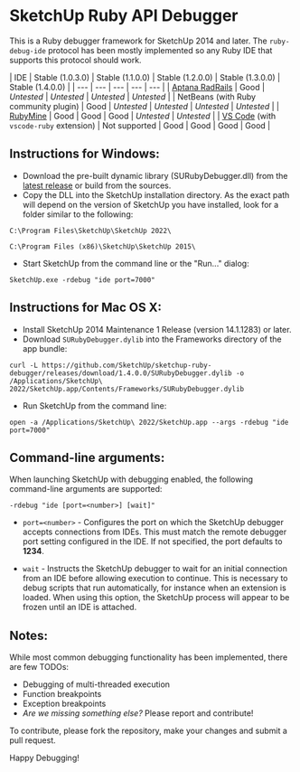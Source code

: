 SketchUp Ruby API Debugger
==========================

This is a Ruby debugger framework for SketchUp 2014 and later. The `ruby-debug-ide` protocol has been mostly implemented so any Ruby IDE that supports this protocol should work.

| IDE | Stable (1.0.3.0) | Stable (1.1.0.0) | Stable (1.2.0.0) | Stable (1.3.0.0) | Stable (1.4.0.0) |
| --- | --- | --- | --- | --- |
| [Aptana RadRails](https://github.com/SketchUp/sketchup-ruby-debugger/wiki/How-to-set-up-an-IDE-for-debugging-Ruby-extensions-in-SketchUp) | Good | *Untested* | *Untested* | *Untested* | *Untested* |
| NetBeans (with Ruby community plugin) | Good | *Untested* | *Untested* | *Untested* | *Untested* |
| [RubyMine](https://github.com/SketchUp/sketchup-ruby-api-tutorials/wiki/RubyMine-Debugger-Setup) | Good | Good | Good | *Untested* | *Untested* |
| [VS Code](https://github.com/SketchUp/sketchup-ruby-api-tutorials/wiki/VSCode-Debugger-Setup) (with `vscode-ruby` extension) | Not supported | Good | Good | Good | Good |

## Instructions for Windows:
- Download the pre-built dynamic library (SURubyDebugger.dll) from the [latest release](https://github.com/SketchUp/sketchup-ruby-debugger/releases) or build from the sources.
- Copy the DLL into the SketchUp installation directory. As the exact path will depend on the version of SketchUp you have installed, look for a folder similar to the following:
```
C:\Program Files\SketchUp\SketchUp 2022\

C:\Program Files (x86)\SketchUp\SketchUp 2015\
```
- Start SketchUp from the command line or the "Run..." dialog:
```
SketchUp.exe -rdebug "ide port=7000"
```

## Instructions for Mac OS X:
- Install SketchUp 2014 Maintenance 1 Release (version 14.1.1283) or later.
- Download `SURubyDebugger.dylib` into the Frameworks directory of the app bundle:
```
curl -L https://github.com/SketchUp/sketchup-ruby-debugger/releases/download/1.4.0.0/SURubyDebugger.dylib -o /Applications/SketchUp\ 2022/SketchUp.app/Contents/Frameworks/SURubyDebugger.dylib
```
- Run SketchUp from the command line:
```
open -a /Applications/SketchUp\ 2022/SketchUp.app --args -rdebug "ide port=7000"
```

## Command-line arguments:
When launching SketchUp with debugging enabled, the following command-line arguments are supported:

```
-rdebug "ide [port=<number>] [wait]"
```

- `port=<number>` - Configures the port on which the SketchUp debugger accepts connections from IDEs. This must match the remote debugger port setting configured in the IDE. If not specified, the port defaults to **1234**.

- `wait` - Instructs the SketchUp debugger to wait for an initial connection from an IDE before allowing execution to continue. This is necessary to debug scripts that run automatically, for instance when an extension is loaded. When using this option, the SketchUp process will appear to be frozen until an IDE is attached.

## Notes:
While most common debugging functionality has been implemented, there are few TODOs:
- Debugging of multi-threaded execution
- Function breakpoints
- Exception breakpoints
- *Are we missing something else?* Please report and contribute!

To contribute, please fork the repository, make your changes and submit a pull request.

Happy Debugging!
